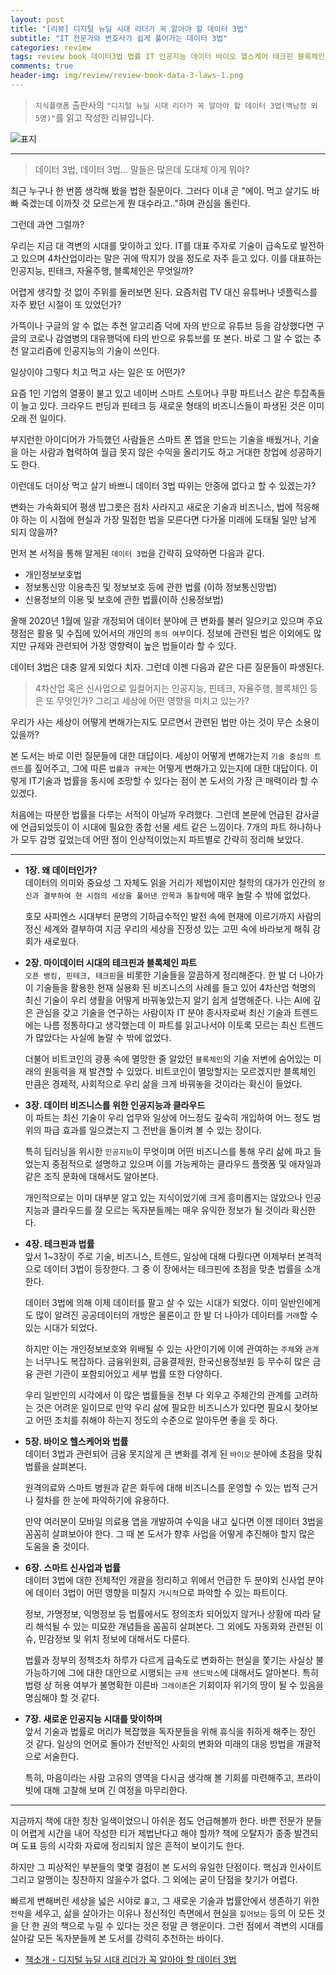 ```yaml
---  
layout: post  
title: "[리뷰] 디지털 뉴딜 시대 리더가 꼭 알아야 할 데이터 3법"  
subtitle: "IT 전문가와 변호사가 쉽게 풀어가는 데이터 3법"  
categories: review  
tags: review book 데이터3법 법률 IT 인공지능 데이터 바이오 헬스케어 테크핀 블록체인 비즈니스 개인정보  
comments: true  
header-img: img/review/review-book-data-3-laws-1.png
---  
```

  
> `지식플랫폼` 출판사의 `"디지털 뉴딜 시대 리더가 꼭 알아야 할 데이터 3법(백남정 외 5명)"`를 읽고 작성한 리뷰입니다.  

![표지](https://telegeam.github.io/assets/img/review/review-book-data-3-laws-1.png)  

---

> 데이터 3법, 데이터 3법... 말들은 많은데 도대체 이게 뭐야?

최근 누구나 한 번쯤 생각해 봤을 법한 질문이다. 그러다 이내 곧 "에이. 먹고 살기도 바빠 죽겠는데 이까짓 것 모르는게 뭔 대수라고.."하며 관심을 돌린다.

그런데 과연 그럴까?

우리는 지금 대 격변의 시대를 맞이하고 있다. IT를 대표 주자로 기술이 급속도로 발전하고 있으며 4차산업이라는 말은 귀에 딱지가 앉을 정도로 자주 듣고 있다. 이를 대표하는 인공지능, 핀테크, 자율주행, 블록체인은 무엇일까?

어렵게 생각할 것 없이 주위를 둘러보면 된다. 요즘처럼 TV 대신 유튜버나 넷플릭스를 자주 봤던 시절이 또 있었던가? 

가뜩이나 구글의 알 수 없는 추천 알고리즘 덕에 자의 반으로 유튜브 등을 감상했다면 구글의 코로나 감염병의 대유행덕에 타의 반으로 유튜브를 또 본다. 바로 그 알 수 없는 추천 알고리즘에 인공지능의 기술이 쓰인다. 

일상이야 그렇다 치고 먹고 사는 일은 또 어떤가? 

요즘 1인 기업의 열풍이 불고 있고 네이버 스마트 스토어나 쿠팡 파트너스 같은 투잡족들이 늘고 있다. 크라우드 펀딩과 핀테크 등 새로운 형태의 비즈니스들이 파생된 것은 이미 오래 전 일이다. 

부지런한 아이디어가 가득했던 사람들은 스마트 폰 앱을 만드는 기술을 배웠거나, 기술을 아는 사람과 협력하여 월급 못지 않은 수익을 올리기도 하고 거대한 창업에 성공하기도 한다.

이런데도 더이상 먹고 살기 바쁘니 데이터 3법 따위는 안중에 없다고 할 수 있겠는가? 

변화는 가속화되어 평생 밥그릇은 점차 사라지고 새로운 기술과 비즈니스, 법에 적응해야 하는 이 시점에 현실과 가장 밀접한 법을 모른다면 다가올 미래에 도태될 일만 남게 되지 않을까?

먼저 본 서적을 통해 알게된 `데이터 3법`을 간략히 요약하면 다음과 같다.
* 개인정보보호법
* 정보통신망 이용촉진 및 정보보호 등에 관한 법률 (이하 정보통신망법)
* 신용정보의 이용 및 보호에 관한 법률(이하 신용정보법)

올해 2020년 1월에 일괄 개정되어 데이터 분야에 큰 변화를 불러 일으키고 있으며 주요 쟁점은 활용 및 수집에 있어서의 개인의 `동의 여부`이다. 정보에 관련된 법은 이외에도 많지만 규제와 관련되어 가장 영향력이 높은 법들이라 할 수 있다.

데이터 3법은 대충 알게 되었다 치자. 그런데 이젠 다음과 같은 다른 질문들이 파생된다. 

> 4차산업 혹은 신사업으로 일컬어지는 인공지능, 핀테크, 자율주행, 블록체인 등은 또 무엇인가? 그리고 세상에 어떤 영향을 미치고 있는가?

우리가 사는 세상이 어떻게 변해가는지도 모르면서 관련된 법만 아는 것이 무슨 소용이 있을까?

본 도서는 바로 이런 질문들에 대한 대답이다. 세상이 어떻게 변해가는지 `기술 중심의 트렌드`를 짚어주고, 그에 따른 `법률과 규제`는 어떻게 변해가고 있는지에 대한 대답이다. 이렇게 IT기술과 법률을 동시에 조망할 수 있다는 점이 본 도서의 가장 큰 매력이라 할 수 있겠다.

처음에는 따분한 법률을 다루는 서적이 아닐까 우려했다. 그런데 본문에 언급된 감사글에 언급되었듯이 이 시대에 필요한 종합 선물 세트 같은 느낌이다. 7개의 파트 하나하나가 모두 감명 깊었는데 어떤 점이 인상적이었는지 파트별로 간략히 정리해 보았다.

---

* __1장. 왜 데이터인가?__   
  데이터의 의미와 중요성 그 자체도 읽을 거리가 제법이지만 철학의 대가가 인간의 `정신과 결부하여 현 시점의 세상을 풀어낸 안목과 통찰력`에 매우 놀랄 수 밖에 없었다. 

  호모 사피엔스 시대부터 문명의 기하급수적인 발전 속에 현재에 이르기까지 사람의 정신 세계와 결부하여 지금 우리의 세상을 진정성 있는 고민 속에 바라보게 해줘 감회가 새로웠다.

* __2장. 마이데이터 시대의 테크핀과 블록체인 파트__   
  `오픈 뱅킹, 핀테크, 테크핀`을 비롯한 기술들을 깔끔하게 정리해준다. 한 발 더 나아가 이 기술들을 활용한 현재 실용화 된 비즈니스의 사례를 들고 있어 4차산업 혁명의 최신 기술이 우리 생활을 어떻게 바꿔놓았는지 알기 쉽게 설명해준다. 나는 AI에 깊은 관심을 갖고 기술을 연구하는 사람이자 IT 분야 종사자로써 최신 기술과 트렌드에는 나름 정통하다고 생각했는데 이 파트를 읽고나서야 이토록 모르는 최신 트렌드가 많았다는 사실에 놀랄 수 밖에 없었다. 

  더불어 비트코인의 광풍 속에 멸망한 줄 알았던 `블록체인`의 기술 저변에 숨어있는 미래의 원동력을 재 발견할 수 있었다. 비트코인이 멸망할지는 모르겠지만 블록체인 만큼은 경제적, 사회적으로 우리 삶을 크게 바꿔놓을 것이라는 확신이 들었다.

* __3장. 데이터 비즈니스를 위한 인공지능과 클라우드__   
  이 파트는 최신 기술이 우리 업무와 일상에 어느정도 깊숙히 개입하여 어느 정도 범위의 파급 효과를 일으켰는지 그 전반을 돌이켜 볼 수 있는 장이다. 

  특히 딥러닝을 위시한 `인공지능`이 무엇이며 어떤 비즈니스를 통해 우리 삶에 파고 들었는지 중점적으로 설명하고 있으며 이를 가능케하는 클라우드 플랫폼 및 애자일과 같은 조직 문화에 대해서도 알아본다. 

  개인적으로는 이미 대부분 알고 있는 지식이었기에 크게 흥미롭지는 않았으나 인공지능과 클라우드를 잘 모르는 독자분들께는 매우 유익한 정보가 될 것이라 확신한다.

* __4장. 테크핀과 법률__   
  앞서 1~3장이 주로 기술, 비즈니스, 트렌드, 일상에 대해 다뤘다면 이제부터 본격적으로 데이터 3법이 등장한다. 그 중 이 장에서는 테크핀에 초점을 맞춘 법률을 소개한다. 

  데이터 3법에 의해 이제 데이터를 팔고 살 수 있는 시대가 되었다. 이미 일반인에게도 많이 알려진 공공데이터의 개방은 물론이고 한 발 더 나아가 데이터를 `거래`할 수 있는 시대가 되었다. 

  하지만 이는 개인정보보호와 위배될 수 있는 사안이기에 이에 관여하는 `주체`와 `관계`는 너무나도 복잡하다. 금융위원회, 금융결제원, 한국신용정보원 등 무수히 많은 금융 관련 기관이 포함되어있고 세부 법률 또한 다양하다. 

  우리 일반인의 시각에서 이 많은 법률들을 전부 다 외우고 주체간의 관계를 고려하는 것은 어려운 일이므로 만약 우리 삶에 필요한 비즈니스가 있다면 필요시 찾아보고 어떤 조치를 취해야 하는지 정도의 수준으로 알아두면 좋을 듯 하다.

* __5장. 바이오 헬스케어와 법률__   
  데이터 3법과 관련되어 금융 못지않게 큰 변화를 겪게 된 `바이오` 분야에 초점을 맞춰 법률을 살펴본다. 

  원격의료와 스마트 병원과 같은 화두에 대해 비즈니스를 운영할 수 있는 법적 근거나 절차를 한 눈에 파악하기에 유용하다. 

  만약 여러분이 모바일 의료용 앱을 개발하여 수익을 내고 싶다면 이젠 데이터 3법을 꼼꼼히 살펴보아야 한다. 그 때 본 도서가 향후 사업을 어떻게 추진해야 할지 많은 도움을 줄 것이다. 

* __6장. 스마트 신사업과 법률__   
  데이터 3법에 대한 전체적인 개괄을 정리하고 위에서 언급한 두 분야외 신사업 분야에 데이터 3법이 어떤 영향을 미칠지 `거시적`으로 파악할 수 있는 파트이다.

  정보, 가명정보, 익명정보 등 법률에서도 정의조차 되어있지 않거나 상황에 따라 달리 해석될 수 있는 미묘한 개념들을 꼼꼼히 살펴본다. 그 외에도 자동화와 관련된 이슈, 민감정보 및 위치 정보에 대해서도 다룬다. 

  법률과 정부의 정책조차 하루가 다르게 급속도로 변화하는 현실을 쫓기는 사실상 불가능하기에 그에 대한 대안으로 시행되는 `규제 샌드박스`에 대해서도 알아본다. 특히 법령 상 허용 여부가 불명확한 이른바 `그레이존`은 기회이자 위기의 땅이 될 수 있음을 명심해야 할 것 같다.

* __7장. 새로운 인공지능 시대를 맞이하며__  
  앞서 기술과 법률로 머리가 복잡했을 독자분들을 위해 휴식을 취하게 해주는 장인 것 같다. 일상의 언어로 돌아가 전반적인 사회의 변화와 미래의 대응 방법을 개괄적으로 서술한다. 

  특히, 마음이라는 사람 고유의 영역을 다시금 생각해 볼 기회를 마련해주고, 프라이빗에 대해 고찰해 보며 긴 여정을 마무리한다.

---

지금까지 책에 대한 칭찬 일색이었으니 아쉬운 점도 언급해볼까 한다. 바쁜 전문가 분들이 어렵게 시간을 내어 작성한 티가 제법난다고 해야 할까? 책에 오탈자가 종종 발견되며 도표 등의 시각화 자료에 정리되지 않은 흔적이 보이기도 한다. 

하지만 그 피상적인 부분들의 몇몇 결점이 본 도서의 유일한 단점이다. 핵심과 인사이트 그리고 알맹이는 칭찬하지 않을수가 없다. 그 외에는 굳이 단점을 찾기가 어렵다. 

빠르게 변해버린 세상을 넓은 시야로 `훑고`, 그 새로운 기술과 법률안에서 생존하기 위한 `전략`을 세우고, 삶을 살아가는 이유나 정신적인 측면에서 현실을 `짚어보는` 등의 이 모든 것을 단 한 권의 책으로 누릴 수 있다는 것은 정말 큰 행운이다. 그런 점에서 격변의 시대를 살아갈 모든 독자분들께 본 도서를 강력히 추천하는 바이다.


* [책소개 - 디지털 뉴딜 시대 리더가 꼭 알아야 할 데이터 3법](http://www.yes24.com/Product/Goods/92424184)

